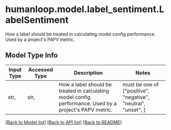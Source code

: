 # humanloop.model.label_sentiment.LabelSentiment

How a label should be treated in calculating model config performance.  Used by a project's PAPV metric.

## Model Type Info
Input Type | Accessed Type | Description | Notes
------------ | ------------- | ------------- | -------------
str,  | str,  | How a label should be treated in calculating model config performance.  Used by a project&#x27;s PAPV metric. | must be one of ["positive", "negative", "neutral", "unset", ] 

[[Back to Model list]](../../README.md#documentation-for-models) [[Back to API list]](../../README.md#documentation-for-api-endpoints) [[Back to README]](../../README.md)

